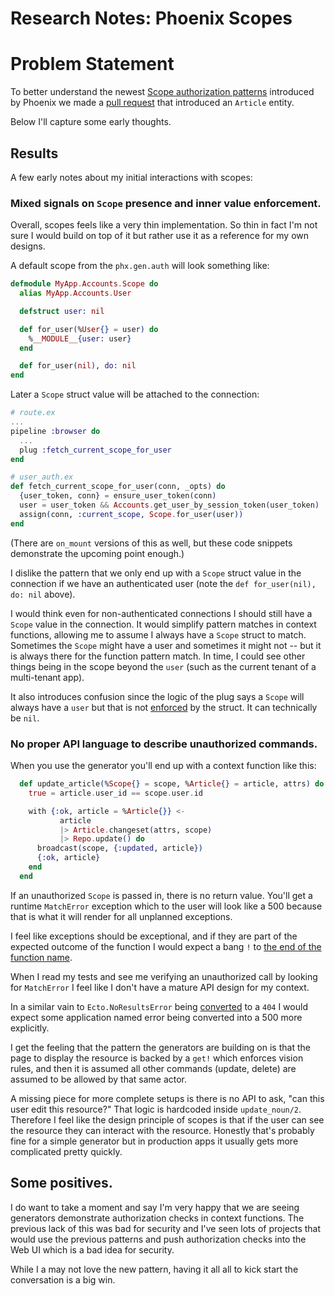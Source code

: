 # Research Notes: Phoenix Scopes

# Problem Statement

To better understand the newest [Scope authorization patterns](https://hexdocs.pm/phoenix/1.8.0-rc.3/scopes.html) introduced by Phoenix we made a [pull request](https://github.com/zorn/dustoff/pull/14) that introduced an `Article` entity.

Below I'll capture some early thoughts.

## Results

A few early notes about my initial interactions with scopes:

### Mixed signals on `Scope` presence and inner value enforcement.

Overall, scopes feels like a very thin implementation. So thin in fact I'm not sure I would build on top of it but rather use it as a reference for my own designs.

A default scope from the `phx.gen.auth` will look something like:

```elixir
defmodule MyApp.Accounts.Scope do
  alias MyApp.Accounts.User

  defstruct user: nil

  def for_user(%User{} = user) do
    %__MODULE__{user: user}
  end

  def for_user(nil), do: nil
end
```

Later a `Scope` struct value will be attached to the connection:

```elixir
# route.ex
...
pipeline :browser do
  ...
  plug :fetch_current_scope_for_user
end
```

```elixir
# user_auth.ex
def fetch_current_scope_for_user(conn, _opts) do
  {user_token, conn} = ensure_user_token(conn)
  user = user_token && Accounts.get_user_by_session_token(user_token)
  assign(conn, :current_scope, Scope.for_user(user))
end
```

(There are `on_mount` versions of this as well, but these code snippets demonstrate the upcoming point enough.)

I dislike the pattern that we only end up with a `Scope` struct value in the connection if we have an authenticated user (note the `def for_user(nil), do: nil` above). 

I would think even for non-authenticated connections I should still have a `Scope` value in the connection. It would simplify pattern matches in context functions, allowing me to assume I always have a `Scope` struct to match. Sometimes the `Scope` might have a user and sometimes it might not -- but it is always there for the function pattern match. In time, I could see other things being in the scope beyond the `user` (such as the current tenant of a multi-tenant app).

It also introduces confusion since the logic of the plug says a `Scope` will always have a `user` but that is not [enforced](https://hexdocs.pm/elixir/Kernel.html#defstruct/1-enforcing-keys) by the struct. It can technically be `nil`.

### No proper API language to describe unauthorized commands.

When you use the generator you'll end up with a context function like this:

```elixir
  def update_article(%Scope{} = scope, %Article{} = article, attrs) do
    true = article.user_id == scope.user.id

    with {:ok, article = %Article{}} <-
           article
           |> Article.changeset(attrs, scope)
           |> Repo.update() do
      broadcast(scope, {:updated, article})
      {:ok, article}
    end
  end
```

If an unauthorized `Scope` is passed in, there is no return value. You'll get a runtime `MatchError` exception which to the user will look like a 500 because that is what it will render for all unplanned exceptions.

I feel like exceptions should be exceptional, and if they are part of the expected outcome of the function I would expect a bang `!` to [the end of the function name](https://hexdocs.pm/elixir/naming-conventions.html#trailing-bang-foo).

When I read my tests and see me verifying an unauthorized call by looking for `MatchError` I feel like I don't have a mature API design for my context.

In a similar vain to `Ecto.NoResultsError` being [converted](https://github.com/phoenixframework/phoenix_ecto/blob/d6870457660bb20a7716d42a180bd97777ca8702/lib/phoenix_ecto/plug.ex#L4) to a `404` I would expect some application named error being converted into a 500 more explicitly.

I get the feeling that the pattern the generators are building on is that the page to display the resource is backed by a `get!` which enforces vision rules, and then it is assumed all other commands (update, delete) are assumed to be allowed by that same actor.

A missing piece for more complete setups is there is no API to ask, "can this user edit this resource?" That logic is hardcoded inside `update_noun/2`. Therefore I feel like the design principle of scopes is that if the user can see the resource they can interact with the resource. Honestly that's probably fine for a simple generator but in production apps it usually gets more complicated pretty quickly.

## Some positives.

I do want to take a moment and say I'm very happy that we are seeing generators demonstrate authorization checks in context functions. The previous lack of this was bad for security and I've seen lots of projects that would use the previous patterns and push authorization checks into the Web UI which is a bad idea for security.

While I a may not love the new pattern, having it all all to kick start the conversation is a big win.
